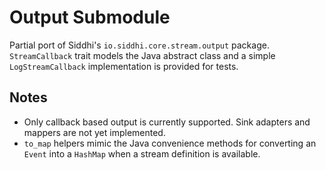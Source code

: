 # Output Submodule

Partial port of Siddhi's `io.siddhi.core.stream.output` package.
`StreamCallback` trait models the Java abstract class and a simple
`LogStreamCallback` implementation is provided for tests.

## Notes

* Only callback based output is currently supported.  Sink adapters and
  mappers are not yet implemented.
* `to_map` helpers mimic the Java convenience methods for converting an
  `Event` into a `HashMap` when a stream definition is available.

